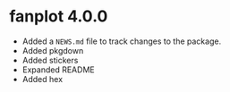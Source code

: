 # fanplot 4.0.0

* Added a `NEWS.md` file to track changes to the package.
* Added pkgdown
* Added stickers
* Expanded README
* Added hex



